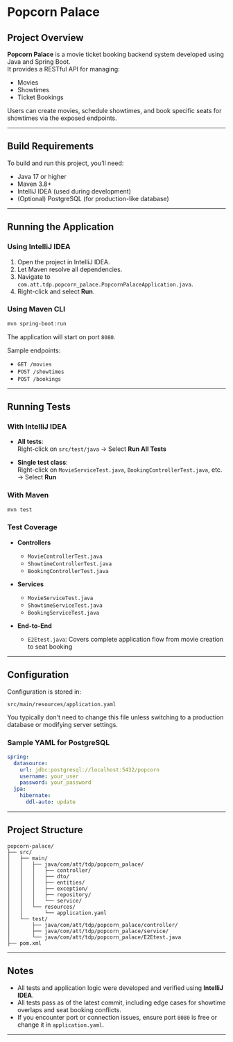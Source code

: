 # Popcorn Palace

## Project Overview

**Popcorn Palace** is a movie ticket booking backend system developed using Java and Spring Boot.  
It provides a RESTful API for managing:

- Movies
- Showtimes
- Ticket Bookings

Users can create movies, schedule showtimes, and book specific seats for showtimes via the exposed endpoints.

---

## Build Requirements

To build and run this project, you’ll need:

- Java 17 or higher
- Maven 3.8+
- IntelliJ IDEA (used during development)
- (Optional) PostgreSQL (for production-like database)

---

## Running the Application

### Using IntelliJ IDEA

1. Open the project in IntelliJ IDEA.
2. Let Maven resolve all dependencies.
3. Navigate to `com.att.tdp.popcorn_palace.PopcornPalaceApplication.java`.
4. Right-click and select **Run**.

### Using Maven CLI

```bash
mvn spring-boot:run
```

The application will start on port `8080`.

Sample endpoints:

- `GET /movies`
- `POST /showtimes`
- `POST /bookings`

---

## Running Tests

### With IntelliJ IDEA

- **All tests**:  
  Right-click on `src/test/java` → Select **Run All Tests**

- **Single test class**:  
  Right-click on `MovieServiceTest.java`, `BookingControllerTest.java`, etc. → Select **Run**

### With Maven

```bash
mvn test
```

### Test Coverage

- **Controllers**
    - `MovieControllerTest.java`
    - `ShowtimeControllerTest.java`
    - `BookingControllerTest.java`

- **Services**
    - `MovieServiceTest.java`
    - `ShowtimeServiceTest.java`
    - `BookingServiceTest.java`

- **End-to-End**
    - `E2Etest.java`: Covers complete application flow from movie creation to seat booking

---

## Configuration

Configuration is stored in:

```
src/main/resources/application.yaml
```

You typically don't need to change this file unless switching to a production database or modifying server settings.

### Sample YAML for PostgreSQL

```yaml
spring:
  datasource:
    url: jdbc:postgresql://localhost:5432/popcorn
    username: your_user
    password: your_password
  jpa:
    hibernate:
      ddl-auto: update
```

---

## Project Structure

```
popcorn-palace/
├── src/
│   ├── main/
│   │   ├── java/com/att/tdp/popcorn_palace/
│   │   │   ├── controller/
│   │   │   ├── dto/
│   │   │   ├── entities/
│   │   │   ├── exception/
│   │   │   ├── repository/
│   │   │   └── service/
│   │   └── resources/
│   │       └── application.yaml
│   └── test/
│       ├── java/com/att/tdp/popcorn_palace/controller/
│       ├── java/com/att/tdp/popcorn_palace/service/
│       └── java/com/att/tdp/popcorn_palace/E2Etest.java
├── pom.xml
```

---

## Notes

- All tests and application logic were developed and verified using **IntelliJ IDEA**.
- All tests pass as of the latest commit, including edge cases for showtime overlaps and seat booking conflicts.
- If you encounter port or connection issues, ensure port `8080` is free or change it in `application.yaml`.

---